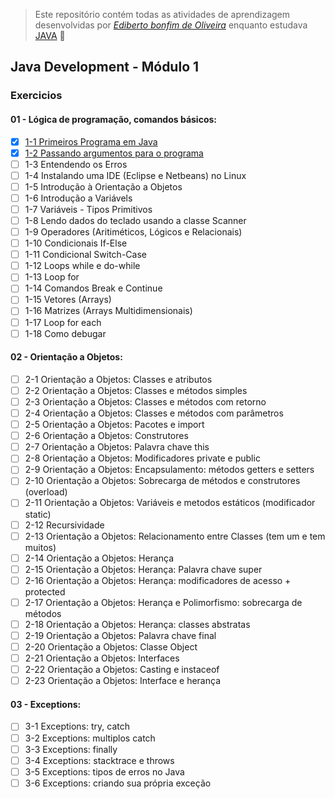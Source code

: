 > Este repositório contém todas as atividades de aprendizagem desenvolvidas por _[Ediberto bonfim de Oliveira](https://www.linkedin.com/in/ediberto-b-oliveira-872926178/)_ enquanto estudava [JAVA](https://www.youtube.com/watch?v=LnORjqZUMIQ&list=PLGxZ4Rq3BOBq0KXHsp5J3PxyFaBIXVs3r&ab_channel=LoianeGroner) :rocket:

## Java Development - Módulo 1

### Exercicios

#### 01 - Lógica de programação, comandos básicos:

- [x] [1-1 Primeiros Programa em Java](https://www.youtube.com/watch?v=mu2ti43cgwc&list=PLGxZ4Rq3BOBq0KXHsp5J3PxyFaBIXVs3r&index=6&ab_channel=LoianeGroner)
- [x] [1-2 Passando argumentos para o programa](https://www.youtube.com/watch?v=dhGPGv7XCM8&list=PLGxZ4Rq3BOBq0KXHsp5J3PxyFaBIXVs3r&index=8&ab_channel=LoianeGroner)
- [ ] 1-3 Entendendo os Erros
- [ ] 1-4 Instalando uma IDE (Eclipse e Netbeans) no Linux
- [ ] 1-5 Introdução à Orientação a Objetos
- [ ] 1-6 Introdução a Variávels
- [ ] 1-7 Variáveis - Tipos Primitivos
- [ ] 1-8 Lendo dados do teclado usando a classe Scanner
- [ ] 1-9 Operadores (Aritiméticos, Lógicos e Relacionais)
- [ ] 1-10 Condicionais If-Else
- [ ] 1-11 Condicional Switch-Case
- [ ] 1-12 Loops while e do-while
- [ ] 1-13 Loop for
- [ ] 1-14 Comandos Break e Continue
- [ ] 1-15 Vetores (Arrays)
- [ ] 1-16 Matrizes (Arrays Multidimensionais)
- [ ] 1-17 Loop for each
- [ ] 1-18 Como debugar

#### 02 - Orientação a Objetos:

- [ ] 2-1 Orientação a Objetos: Classes e atributos
- [ ] 2-2 Orientação a Objetos: Classes e métodos simples
- [ ] 2-3 Orientação a Objetos: Classes e métodos com retorno
- [ ] 2-4 Orientação a Objetos: Classes e métodos com parâmetros
- [ ] 2-5 Orientação a Objetos: Pacotes e import
- [ ] 2-6 Orientação a Objetos: Construtores
- [ ] 2-7 Orientação a Objetos: Palavra chave this
- [ ] 2-8 Orientação a Objetos: Modificadores private e public
- [ ] 2-9 Orientação a Objetos: Encapsulamento: métodos getters e setters
- [ ] 2-10 Orientação a Objetos: Sobrecarga de métodos e construtores (overload)
- [ ] 2-11 Orientação a Objetos: Variáveis e metodos estáticos (modificador static)
- [ ] 2-12 Recursividade
- [ ] 2-13 Orientação a Objetos: Relacionamento entre Classes (tem um e tem muitos)
- [ ] 2-14 Orientação a Objetos: Herança
- [ ] 2-15 Orientação a Objetos: Herança: Palavra chave super
- [ ] 2-16 Orientação a Objetos: Herança: modificadores de acesso + protected
- [ ] 2-17 Orientação a Objetos: Herança e Polimorfismo: sobrecarga de métodos
- [ ] 2-18 Orientação a Objetos: Herança: classes abstratas
- [ ] 2-19 Orientação a Objetos: Palavra chave final
- [ ] 2-20 Orientação a Objetos: Classe Object
- [ ] 2-21 Orientação a Objetos: Interfaces
- [ ] 2-22 Orientação a Objetos: Casting e instaceof
- [ ] 2-23 Orientação a Objetos: Interface e herança

#### 03 - Exceptions:

- [ ] 3-1 Exceptions: try, catch
- [ ] 3-2 Exceptions: multiplos catch
- [ ] 3-3 Exceptions: finally
- [ ] 3-4 Exceptions: stacktrace e throws
- [ ] 3-5 Exceptions: tipos de erros no Java
- [ ] 3-6 Exceptions: criando sua própria exceção
